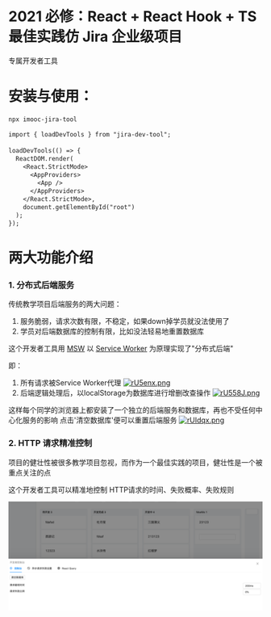 # 2021 必修：React + React Hook + TS 最佳实践仿 Jira 企业级项目
专属开发者工具

# 安装与使用：
```
npx imooc-jira-tool
```

```
import { loadDevTools } from "jira-dev-tool";

loadDevTools(() => {
  ReactDOM.render(
    <React.StrictMode>
      <AppProviders>
        <App />
      </AppProviders>
    </React.StrictMode>,
    document.getElementById("root")
  );
});
```

# 两大功能介绍

### 1. 分布式后端服务
传统教学项目后端服务的两大问题：
1. 服务脆弱，请求次数有限，不稳定，如果down掉学员就没法使用了
2. 学员对后端数据库的控制有限，比如没法轻易地重置数据库

这个开发者工具用 [MSW](https://github.com/mswjs/msw) 以 [Service Worker](https://developer.mozilla.org/zh-CN/docs/Web/API/Service_Worker_API) 为原理实现了"分布式后端"

即：

1. 所有请求被Service Worker代理
[![rU5enx.png](https://s3.ax1x.com/2020/12/20/rU5enx.png)](https://imgchr.com/i/rU5enx)
2. 后端逻辑处理后，以localStorage为数据库进行增删改查操作
[![rU558J.png](https://s3.ax1x.com/2020/12/20/rU558J.png)](https://imgchr.com/i/rU558J)

这样每个同学的浏览器上都安装了一个独立的后端服务和数据库，再也不受任何中心化服务的影响
点击'清空数据库'便可以重置后端服务
[![rUIdqx.png](https://s3.ax1x.com/2020/12/20/rUIdqx.png)](https://imgchr.com/i/rUIdqx)

### 2. HTTP 请求精准控制
项目的健壮性被很多教学项目忽视，而作为一个最佳实践的项目，健壮性是一个被重点关注的点

这个开发者工具可以精准地控制 HTTP请求的时间、失败概率、失败规则


![](.README_images/5d94d353.png)






